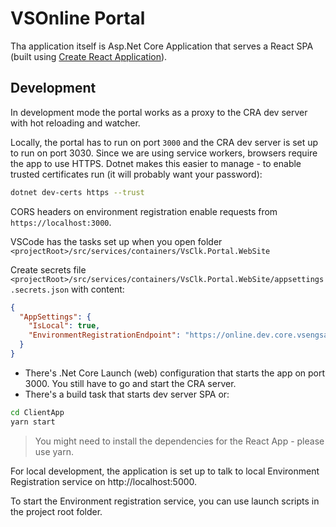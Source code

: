 # VSOnline Portal

Tha application itself is Asp.Net Core Application that serves a React SPA (built using [Create React Application](https://github.com/facebook/create-react-app)).

## Development

In development mode the portal works as a proxy to the CRA dev server with hot reloading and watcher.

Locally, the portal has to run on port `3000` and the CRA dev server is set up to run on port 3030. Since we are using service workers, browsers require the app to use HTTPS. Dotnet makes this easier to manage - to enable trusted certificates run (it will probably want your password):
```sh
dotnet dev-certs https --trust
```

CORS headers on environment registration enable requests from `https://localhost:3000`.


VSCode has the tasks set up when you open folder `<projectRoot>/src/services/containers/VsClk.Portal.WebSite`

Create secrets file `<projectRoot>/src/services/containers/VsClk.Portal.WebSite/appsettings.secrets.json` with content:

```json
{
  "AppSettings": {
    "IsLocal": true,
    "EnvironmentRegistrationEndpoint": "https://online.dev.core.vsengsaas.visualstudio.com/api/v1/environments"
  }
}
```


- There's .Net Core Launch (web) configuration that starts the app on port 3000. You still have to go and start the CRA server.
- There's a build task that starts dev server SPA or:
```sh
cd ClientApp
yarn start
```

> You might need to install the dependencies for the React App - please use yarn.

For local development, the application is set up to talk to local Environment Registration service on http://localhost:5000.

To start the Environment registration service, you can use launch scripts in the project root folder.